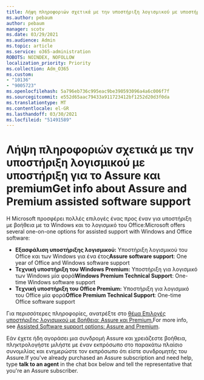 ```yaml
---
title: Λήψη πληροφοριών σχετικά με την υποστήριξη λογισμικού με υποστήριξη για το Assure και premium
ms.author: pebaum
author: pebaum
manager: scotv
ms.date: 03/29/2021
ms.audience: Admin
ms.topic: article
ms.service: o365-administration
ROBOTS: NOINDEX, NOFOLLOW
localization_priority: Priority
ms.collection: Adm_O365
ms.custom:
- "10136"
- "9005723"
ms.openlocfilehash: 5a796eb736c995eac9be390593096a4a6c006f7f
ms.sourcegitcommit: e552d65aac79433a911723412bf1252d20d3f0da
ms.translationtype: MT
ms.contentlocale: el-GR
ms.lasthandoff: 03/30/2021
ms.locfileid: "51491589"
---
```

# <a name="get-info-about-assure-and-premium-assisted-software-support"></a><span data-ttu-id="c0af8-102">Λήψη πληροφοριών σχετικά με την υποστήριξη λογισμικού με υποστήριξη για το Assure και premium</span><span class="sxs-lookup"><span data-stu-id="c0af8-102">Get info about Assure and Premium assisted software support</span></span>

<span data-ttu-id="c0af8-103">Η Microsoft προσφέρει πολλές επιλογές ένας προς έναν για υποστήριξη με βοήθεια με τα Windows και το λογισμικό του Office:</span><span class="sxs-lookup"><span data-stu-id="c0af8-103">Microsoft offers several one-on-one options for assisted support with Windows and Office software:</span></span>

- <span data-ttu-id="c0af8-104">**Εξασφάλιση υποστήριξης λογισμικού:** Υποστήριξη λογισμικού του Office και των Windows για ένα έτος</span><span class="sxs-lookup"><span data-stu-id="c0af8-104">**Assure software support**: One year of Office and Windows software support</span></span>
- <span data-ttu-id="c0af8-105">**Τεχνική υποστήριξη του Windows Premium:** Υποστήριξη για λογισμικό των Windows μία φορά</span><span class="sxs-lookup"><span data-stu-id="c0af8-105">**Windows Premium Technical Support**: One-time Windows software support</span></span>
- <span data-ttu-id="c0af8-106">**Τεχνική υποστήριξη του Office Premium:** Υποστήριξη για λογισμικό του Office μία φορά</span><span class="sxs-lookup"><span data-stu-id="c0af8-106">**Office Premium Technical Support**: One-time Office software support</span></span>

<span data-ttu-id="c0af8-107">Για περισσότερες πληροφορίες, ανατρέξτε στο [θέμα Επιλογές υποστήριξης λογισμικού με βοήθεια: Assure και Premium.](https://support.microsoft.com/help/4467230/assisted-software-support-options-assure-premium)</span><span class="sxs-lookup"><span data-stu-id="c0af8-107">For more info, see [Assisted Software support options: Assure and Premium](https://support.microsoft.com/help/4467230/assisted-software-support-options-assure-premium).</span></span>

<span data-ttu-id="c0af8-108">Εάν έχετε ήδη αγοράσει μια συνδρομή Assure  και χρειάζεστε βοήθεια, πληκτρολογήστε μιλήστε με έναν εκπρόσωπο στο παρακάτω πλαίσιο συνομιλίας και ενημερώστε τον εκπρόσωπο ότι είστε συνδρομητής του Assure.</span><span class="sxs-lookup"><span data-stu-id="c0af8-108">If you've already purchased an Assure subscription and need help, type **talk to an agent** in the chat box below and tell the representative that you're an Assure subscriber.</span></span>

